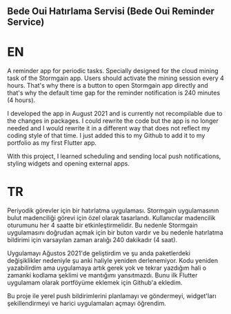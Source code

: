## Bede Oui Hatırlama Servisi (Bede Oui Reminder Service)

# EN

A reminder app for periodic tasks. Specially designed for the cloud mining task of the Stormgain app. Users should activate the mining session every 4 hours. That's why there is a button to open Stormgain app directly and that's why the default time gap for the reminder notification is 240 minutes (4 hours).

I developed the app in August 2021 and is currently not recompilable due to the changes in packages. I could rewrite the code but the app is no longer needed and I would rewrite it in a different way that does not reflect my coding style of that time. I just added this to my Github to add it to my portfolio as my first Flutter app.

With this project, I learned scheduling and sending local push notifications, styling widgets and opening external apps.

# TR

Periyodik görevler için bir hatırlatma uygulaması. Stormgain uygulamasının bulut madenciliği görevi için özel olarak tasarlandı. Kullanıcılar madencilik oturumunu her 4 saatte bir etkinleştirmelidir. Bu nedenle Stormgain uygulamasını doğrudan açmak için bir buton vardır ve bu nedenle hatırlatma bildirimi için varsayılan zaman aralığı 240 dakikadır (4 saat).

Uygulamayı Ağustos 2021'de geliştirdim ve şu anda paketlerdeki değişiklikler nedeniyle şu anki haliyle yeniden derlenemiyor. Kodu yeniden yazabilirdim ama uygulamaya artık gerek yok ve tekrar yazdığım hali o zamanki kodlama şeklimi ve mantığımı yansıtmazdı. Bunu ilk Flutter uygulamam olarak portföyüme eklemek için Github'a ekledim.

Bu proje ile yerel push bildirimlerini planlamayı ve göndermeyi, widget'ları şekillendirmeyi ve harici uygulamaları açmayı öğrendim.
